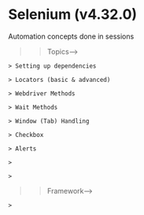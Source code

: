 Selenium (v4.32.0)
==================

Automation concepts done in sessions

>>Topics-->

	> Setting up dependencies

	> Locators (basic & advanced)

	> Webdriver Methods

	> Wait Methods

	> Window (Tab) Handling

	> Checkbox

	> Alerts

	>

	>



>>Framework-->

	>